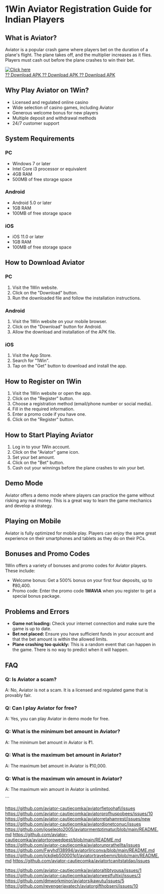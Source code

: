 # 1Win Aviator Registration Guide for Indian Players

## What is Aviator?

Aviator is a popular crash game where players bet on the duration of a
plane\'s flight. The plane takes off, and the multiplier increases as it
flies. Players must cash out before the plane crashes to win their bet.

[![Click
here](https://readscoops.com/wp-content/uploads/2023/03/Readscoop-aviator-1-1.jpg)](https://traff.sbs/deff?key=1win+aviator+registration)\
[?? Download APK ?? Download APK ?? Download
APK](https://traff.sbs/deff?key=1win+aviator+registration)

## Why Play Aviator on 1Win?

-   Licensed and regulated online casino
-   Wide selection of casino games, including Aviator
-   Generous welcome bonus for new players
-   Multiple deposit and withdrawal methods
-   24/7 customer support

## System Requirements

### PC

-   Windows 7 or later
-   Intel Core i3 processor or equivalent
-   4GB RAM
-   500MB of free storage space

### Android

-   Android 5.0 or later
-   1GB RAM
-   100MB of free storage space

### iOS

-   iOS 11.0 or later
-   1GB RAM
-   100MB of free storage space

## How to Download Aviator

### PC

1.  Visit the 1Win website.
2.  Click on the "Download" button.
3.  Run the downloaded file and follow the installation instructions.

### Android

1.  Visit the 1Win website on your mobile browser.
2.  Click on the "Download" button for Android.
3.  Allow the download and installation of the APK file.

### iOS

1.  Visit the App Store.
2.  Search for "1Win".
3.  Tap on the "Get" button to download and install the app.

## How to Register on 1Win

1.  Visit the 1Win website or open the app.
2.  Click on the "Register" button.
3.  Choose a registration method (email/phone number or social media).
4.  Fill in the required information.
5.  Enter a promo code if you have one.
6.  Click on the "Register" button.

## How to Start Playing Aviator

1.  Log in to your 1Win account.
2.  Click on the "Aviator" game icon.
3.  Set your bet amount.
4.  Click on the "Bet" button.
5.  Cash out your winnings before the plane crashes to win your bet.

## Demo Mode

Aviator offers a demo mode where players can practice the game without
risking any real money. This is a great way to learn the game mechanics
and develop a strategy.

## Playing on Mobile

Aviator is fully optimized for mobile play. Players can enjoy the same
great experience on their smartphones and tablets as they do on their
PCs.

## Bonuses and Promo Codes

1Win offers a variety of bonuses and promo codes for Aviator players.
These include:

-   Welcome bonus: Get a 500% bonus on your first four deposits, up to
    ₹80,400.
-   Promo code: Enter the promo code **1WAVIA** when you register to get
    a special bonus package.

## Problems and Errors

-   **Game not loading:** Check your internet connection and make sure
    the game is up to date.
-   **Bet not placed:** Ensure you have sufficient funds in your account
    and that the bet amount is within the allowed limits.
-   **Plane crashing too quickly:** This is a random event that can
    happen in the game. There is no way to predict when it will happen.

## FAQ

### Q: Is Aviator a scam?

A: No, Aviator is not a scam. It is a licensed and regulated game that
is provably fair.

### Q: Can I play Aviator for free?

A: Yes, you can play Aviator in demo mode for free.

### Q: What is the minimum bet amount in Aviator?

A: The minimum bet amount in Aviator is ₹1.

### Q: What is the maximum bet amount in Aviator?

A: The maximum bet amount in Aviator is ₹10,000.

### Q: What is the maximum win amount in Aviator?

A: The maximum win amount in Aviator is unlimited.

\`\`\`

https://github.com/aviator-cautiecomka/aviatorfietoohafi/issues
https://github.com/aviator-cautiecomka/aviatorprofhuspobees/issues/10
https://github.com/aviator-cautiecomka/aviatorretahamrest/issues/new
https://github.com/aviator-cautiecomka/aviatordionetconuc/issues
https://github.com/joseleoto2005/aviatormentptimatur/blob/main/README.md
https://github.com/aviator-cautiecomka/aviatortorowedpest/blob/main/README.md
https://github.com/aviator-cautiecomka/aviatorunprathellta/issues
https://github.com/Fwyhd138994/aviatorliriconva/blob/main/README.md
https://github.com/jckdjeb500001p1/aviatortravebemni/blob/main/README.md
https://github.com/aviator-cautiecomka/aviatortcanitstatdao/issues

https://github.com/aviator-cautiecomka/aviatoraltibtyousa/issues/1
https://github.com/aviator-cautiecomka/aviatorwestfultixi/issues/3
https://github.com/dmworkminor/aviatorsikawutu/issues/5
https://github.com/revengerjavatech/aviatorgifthobseni/issues/10
